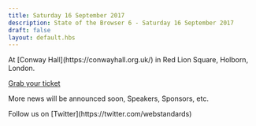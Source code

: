 ```yaml
---
title: Saturday 16 September 2017
description: State of the Browser 6 - Saturday 16 September 2017
draft: false
layout: default.hbs
---
```


<div class="text-center">
  <p>At [Conway Hall](https://conwayhall.org.uk/) in Red Lion Square, Holborn, London.</p>

  <a href="https://getinvited.to/webstandards/sotb6/" class="primary large button">Grab your ticket</a>

  <p>More news will be announced soon, Speakers, Sponsors, etc.</p>

  <p>Follow us on [Twitter](https://twitter.com/webstandards)</p>
</div>
